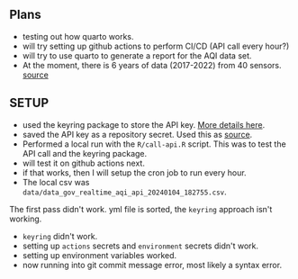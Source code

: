 ## Plans

-   testing out how quarto works.
-   will try setting up github actions to perform CI/CD (API call every hour?)
-   will try to use quarto to generate a report for the AQI data set.
-   At the moment, there is 6 years of data (2017-2022) from 40 sensors. [source](https://app.cpcbccr.com/ccr/#/caaqm-dashboard-all/caaqm-landing/caaqm-data-repository)

## SETUP

-   used the keyring package to store the API key. [More details here](https://keyring.r-lib.org/#github).
-   saved the API key as a repository secret. Used this as [source](https://docs.github.com/en/actions/security-guides/using-secrets-in-github-actions#creating-secrets-for-a-repository).
-   Performed a local run with the `R/call-api.R` script. This was to test the API call and the keyring package.
-   will test it on github actions next.
-   if that works, then I will setup the cron job to run every hour.
-   The local csv was `data/data_gov_realtime_aqi_api_20240104_182755.csv`.

The first pass didn't work. yml file is sorted, the `keyring` approach isn't working.

- `keyring` didn't work.
- setting up `actions` secrets and `environment` secrets didn't work.
- setting up environment variables worked.
- now running into git commit message error, most likely a syntax error.
